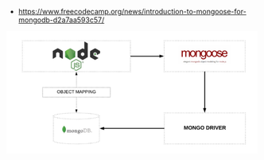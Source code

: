 * https://www.freecodecamp.org/news/introduction-to-mongoose-for-mongodb-d2a7aa593c57/

![next](/assets/om_mongoose.png)
